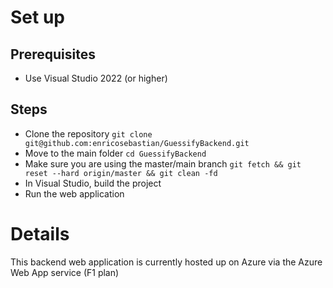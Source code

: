 # Set up
## Prerequisites
- Use Visual Studio 2022 (or higher)

## Steps
- Clone the repository `git clone git@github.com:enricosebastian/GuessifyBackend.git`
- Move to the main folder `cd GuessifyBackend`
- Make sure you are using the master/main branch `git fetch && git reset --hard origin/master && git clean -fd`
- In Visual Studio, build the project
- Run the web application 

# Details
This backend web application is currently hosted up on Azure via the Azure Web App service (F1 plan)
